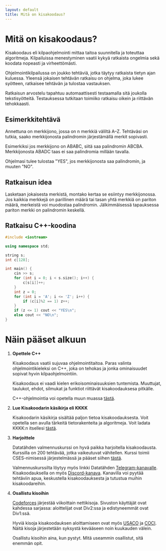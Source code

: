 ```yaml
---
layout: default
title: Mitä on kisakoodaus?
---
```

# Mitä on kisakoodaus?
Kisakoodaus eli kilpaohjelmointi mittaa taitoa suunnitella ja toteuttaa algoritmeja. Kilpailuissa menestyminen vaatii kykyä ratkaista ongelmia sekä koodata nopeasti ja virheettömästi.

Ohjelmointikilpailussa on joukko tehtäviä, jotka täytyy ratkaista tietyn ajan kuluessa. Yleensä jokaisen tehtävän ratkaisu on ohjelma, joka lukee syötteen, ratkaisee tehtävän ja tulostaa vastauksen.

Ratkaisun arvostelu tapahtuu automaattisesti testaamalla sitä joukolla tekstisyötteitä. Testauksessa tutkitaan toimiiko ratkaisu oikein ja riittävän tehokkaasti.


## Esimerkkitehtävä

Annettuna on merkkijono, jossa on n merkkiä väliltä A–Z. Tehtäväsi on tutkia, saako merkkijonosta palindromin järjestämällä merkit sopivasti.

Esimerkiksi jos merkkijono on ABABC, siitä saa palindromin ABCBA. Merkkijonosta ABADC taas ei saa palindromia millään tavalla.

Ohjelmasi tulee tulostaa "YES", jos merkkijonosta saa palindromin, ja muuten "NO".


## Ratkaisun idea

Lasketaan jokaisesta merkistä, montako kertaa se esiintyy merkkijonossa. Jos kaikkia merkkejä on parillinen määrä tai tasan yhtä merkkiä on pariton määrä, merkeistä voi muodostaa palindromin. Jälkimmäisessä tapauksessa pariton merkki on palindromin keskellä.

## Ratkaisu C++-koodina

```c++
#include <iostream>

using namespace std;

string s;
int c[128];

int main() {
    cin >> s;
    for (int i = 0; i < s.size(); i++) {
        c[s[i]]++;
    }
    int z = 0;
    for (int i = 'A'; i <= 'Z'; i++) {
        if (c[i]%2 == 1) z++;
    }
    if (z <= 1) cout << "YES\n";
    else cout << "NO\n";
}
```
# Näin pääset alkuun

1. **Opettele C++**

    Kisakoodaus vaatii sujuvaa ohjelmointitaitoa. Paras valinta ohjelmointikieleksi on C++, joka on tehokas ja jonka ominaisuudet sopivat hyvin kilpaohjelmointiin.

    Kisakoodaus ei vaadi kielen erikoisominaisuuksien tuntemista. Muuttujat, taulukot, ehdot, silmukat ja funktiot riittävät kisakoodauksesa pitkälle.

    C++-ohjelmointia voi opetella muun muassa [tästä](https://tie.koodariksi.fi/).


2. **Lue Kisakoodarin käsikirja eli KKKK**

    Kisakoodarin käsikirja sisältää paljon tietoa kisakoodauksesta. Voit opetella sen avulla tärkeitä tietorakenteita ja algoritmeja. Voit ladata KKKK:n itsellesi [tästä](http://kisakoodaus.fi/kkkk.pdf).


3. **Harjoittele**

    Datatähden valmennuskurssi on hyvä paikka harjoitella kisakoodausta. Kurssilla on 200 tehtävää, jotka vaikeutuvat vähitellen. Kurssi toimii CSES-nimisessä järjestelmässä ja pääset siihen [tästä](https://cses.fi/dt/).

    Valmennuskurssilta löytyy myös linkki Datatähden [Telegram-kanavalle](https://t.me/datatahti). Kisakoodauksella on myös [Discord-kanava](https://discord.gg/Brqv74x). Kanavilla voi pyytää tehtäviin apua, keskustella kisakoodauksesta ja tutustua muihin kisakoodareihin.


4. **Osallistu kisoihin**

    [Codeforces](http://www.codeforces.com/) järjestää viikoittain nettikisoja. Sivuston käyttäjät ovat kahdessa sarjassa: aloittelijat ovat Div2:ssa ja edistyneemmät ovat Div1:ssä.

    Hyviä kisoja kisakoodauksen aloittamiseen ovat myös [USACO](http://www.usaco.org/) ja [COCI](http://hsin.hr/coci/). Näitä kisoja järjestetään syksystä kevääseen noin kuukauden välein.

    Osallistu kisoihin aina, kun pystyt. Mitä useammin osallistut, sitä enemmän opit.